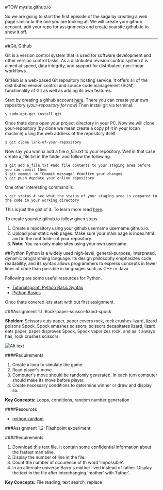 #TOW mysite.github.io

So we are going to start the first episode of the saga by creating a web page similar to the one you are looking at. We will create your github account, add your repo for assignments and create yoursite.github.io to show it off.

-----

##Git, Github

Git is a version control system that is used for software development and other version control tasks. As a distributed revision control system it is aimed at speed, data integrity, and support for distributed, non-linear workflows.

GitHub is a web-based Git repository hosting service. It offers all of the distributed version control and source code management (SCM) functionality of Git as well as adding its own features.

Start by creating a github account [here](https://github.com/). There you can create your own repository *(your-repository for now)* Then install git via terminal.

	$ sudo apt-get install git

Once thats done open your project directory in your PC. Now we will clone your-repository (by clone we mean create a copy pf it in your locan machine) using the web address of the repository itself.

	$ git clone link-of-your-repository

Now say you wanna add a file *a_file.txt* to your repository. Well in that case create a_file.txt in the folder and follow the following.

	$ git add a_file.txt #add file contents to your staging area before you can commit them
	$ git commit -m "Commit message" #confirm your changes
	$ git push #update your online repository

One other interesting command is

	$ git status # see what the status of your staging area is compared to the code in your working directory

This is just the gist of it. To learn more read [here](http://gitref.org/).

To create yoursite.github.io follow given steps.

1. Create a repository using your github username username.github.io.
2. Upload your static web pages. Make sure your main page is index.html and in the root folder of your repository.
3. **Note:** You can only make sites using your own username.

##Python
Python is a widely used high-level, general-purpose, interpreted, dynamic programming language. Its design philosophy emphasizes code readability, and its syntax allows programmers to express concepts in fewer lines of code than possible in languages such as C++ or Java.

Following are some useful resources for Python.

* [Tutorialspoint: Python Basic Syntax](https://www.tutorialspoint.com/python/python_basic_syntax.htm)
* [Python Basics](http://anh.cs.luc.edu/331/notes/PythonBasics.pdf)

Once thats covered lets start with out first assignment.

###Assignment 1.1: Rock-paper-scissor-lizard-spock

**Sheldon:** Scissors cuts paper, paper covers rock, rock crushes lizard, lizard poisons Spock, Spock smashes scissors, scissors decapitates lizard, lizard eats paper, paper disproves Spock, Spock vaporizes rock, and as it always has, rock crushes scissors.

![Alt text](https://s-media-cache-ak0.pinimg.com/564x/fe/64/18/fe64189dca60968cc4b99799464f4e91.jpg)

####Requirements
1. Create a loop to simulate the game.
2. Read player's move.
3. Computer's move should be randomly generated. In each turn computer should make its move before player.
4. Create necessary conditions to determine winner or draw and display so.

**Key Concepts:** Loops, conditions, random number generation

####Resources
* [python-random](https://docs.python.org/3/library/random.html)

###Assignment 1.2: Flashpoint experiment

####Requirements
1. Download [this](/resources/flash.txt) text file. It contain some confidential information about the fastest man alive.
2. Display the number of line in the file.
3. Count the number of occurence of th word 'impossible'.
4. In an alternate universe Barry's mother lived instead of father. Display the text in the file after interchanging 'mother' with 'father'.

**Key Concepts:** File reading, text search, replace